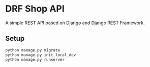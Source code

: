 # DRF Shop API

A simple REST API based on Django and Django REST Framework.

## Setup

```sh
python manage.py migrate
python manage.py init_local_dev
python manage.py runserver
```

